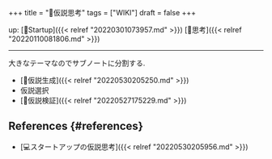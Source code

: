 +++
title = "📝仮説思考"
tags = ["WIKI"]
draft = false
+++

up: [📂Startup]({{< relref "20220301073957.md" >}}) [📁思考]({{< relref "20220110081806.md" >}})

---

大きなテーマなのでサブノートに分割する.

-   [📝仮説生成]({{< relref "20220530205250.md" >}})
-   仮説選択
-   [📝仮説検証]({{< relref "20220527175229.md" >}})


## References {#references}

-   [💻スタートアップの仮説思考]({{< relref "20220530205956.md" >}})
